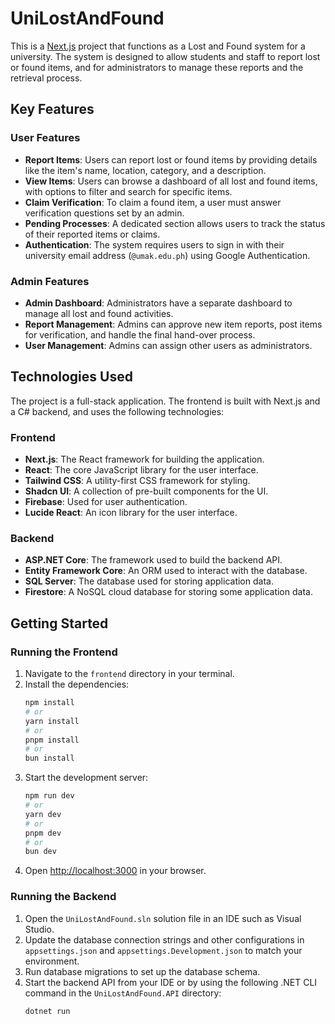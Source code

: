 # UniLostAndFound

This is a [Next.js](https://nextjs.org) project that functions as a Lost and Found system for a university. The system is designed to allow students and staff to report lost or found items, and for administrators to manage these reports and the retrieval process.

## Key Features

### User Features
* **Report Items**: Users can report lost or found items by providing details like the item's name, location, category, and a description.
* **View Items**: Users can browse a dashboard of all lost and found items, with options to filter and search for specific items.
* **Claim Verification**: To claim a found item, a user must answer verification questions set by an admin.
* **Pending Processes**: A dedicated section allows users to track the status of their reported items or claims.
* **Authentication**: The system requires users to sign in with their university email address (`@umak.edu.ph`) using Google Authentication.

### Admin Features
* **Admin Dashboard**: Administrators have a separate dashboard to manage all lost and found activities.
* **Report Management**: Admins can approve new item reports, post items for verification, and handle the final hand-over process.
* **User Management**: Admins can assign other users as administrators.

## Technologies Used

The project is a full-stack application. The frontend is built with Next.js and a C# backend, and uses the following technologies:

### Frontend
* **Next.js**: The React framework for building the application.
* **React**: The core JavaScript library for the user interface.
* **Tailwind CSS**: A utility-first CSS framework for styling.
* **Shadcn UI**: A collection of pre-built components for the UI.
* **Firebase**: Used for user authentication.
* **Lucide React**: An icon library for the user interface.

### Backend
* **ASP.NET Core**: The framework used to build the backend API.
* **Entity Framework Core**: An ORM used to interact with the database.
* **SQL Server**: The database used for storing application data.
* **Firestore**: A NoSQL cloud database for storing some application data.

## Getting Started

### Running the Frontend

1.  Navigate to the `frontend` directory in your terminal.
2.  Install the dependencies:
    ```bash
    npm install
    # or
    yarn install
    # or
    pnpm install
    # or
    bun install
    ```
3.  Start the development server:
    ```bash
    npm run dev
    # or
    yarn dev
    # or
    pnpm dev
    # or
    bun dev
    ```
4.  Open [http://localhost:3000](http://localhost:3000) in your browser.

### Running the Backend

1.  Open the `UniLostAndFound.sln` solution file in an IDE such as Visual Studio.
2.  Update the database connection strings and other configurations in `appsettings.json` and `appsettings.Development.json` to match your environment.
3.  Run database migrations to set up the database schema.
4.  Start the backend API from your IDE or by using the following .NET CLI command in the `UniLostAndFound.API` directory:
    ```bash
    dotnet run
    ```
